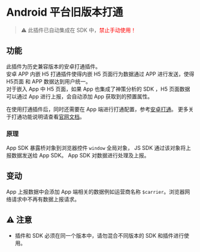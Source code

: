 # Android 平台旧版本打通
>⚠️ 此插件已自动集成在 SDK 中，<font color=red>禁止手动使用！</font>

## 功能
此插件为历史兼容版本的安卓打通插件。<br>
安卓 APP 内嵌 H5 打通插件使得内嵌 H5 页面行为数据通过 APP 进行发送，使得 H5页面 和 APP 数据达到用户统一。<br>
对于嵌入 App 中 H5 页面，如果 App 也集成了神策分析的 SDK ，H5 页面数据可以通过 App 进行上报，会自动添加 App 获取到的预置属性。

在使用打通插件后，同时还需要在 App 端进行打通配置，参考[安卓打通](https://manual.sensorsdata.cn/sa/latest/sdk-android-7541696.html#id-%E9%9B%86%E6%88%90%E6%96%87%E6%A1%A3%EF%BC%88Android%EF%BC%89-%E6%89%93%E9%80%9AApp%E4%B8%8EH5)。
更多关于打通功能说明请查看[官网文档](https://manual.sensorsdata.cn/sa/latest/app-h5-1573914.html)。

### 原理
App SDK 暴露桥对象到浏览器控件 `window` 全局对象， JS SDK 通过该对象将上报数据发送给 App SDK。 App SDK 对数据进行处理及上报。

## 变动
App 上报数据中会添加 App 端相关的数据例如运营商名称 `$carrier`。浏览器网络请求中不再有数据上报请求。

## ⚠️ 注意
- 插件和 SDK 必须在同一个版本中，请勿混合不同版本的 SDK 和插件进行使用。